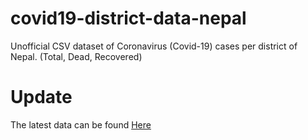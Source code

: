 # covid19-district-data-nepal
Unofficial CSV dataset of Coronavirus (Covid-19) cases per district of Nepal. (Total, Dead, Recovered)

# Update 
The latest data can be found [Here](https://covid-dataset-by-bikram.herokuapp.com/CoronaNepal.csv)

